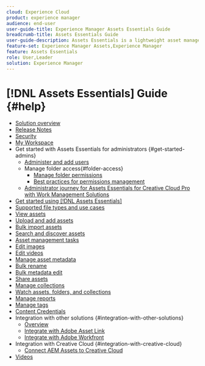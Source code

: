 ```yaml
---
cloud: Experience Cloud
product: experience manager
audience: end-user
user-guide-title: Experience Manager Assets Essentials Guide
breadcrumb-title: Assets Essentials Guide
user-guide-description: Assets Essentials is a lightweight asset management solution that works from within other Experience Cloud applications.
feature-set: Experience Manager Assets,Experience Manager
feature: Assets Essentials
role: User,Leader
solution: Experience Manager
---
```


# [!DNL Assets Essentials] Guide {#help}

+ [Solution overview](introduction.md)
+ [Release Notes](release-notes.md)
+ [Security](security-overview.md)
+ [My Workspace](my-workspace.md)
+ Get started with Assets Essentials for administrators {#get-started-admins}
  + [Administer and add users](deploy-administer.md)
  + Manage folder access{#folder-access}
    + [Manage folder permissions](manage-permissions.md)
    + [Best practices for permissions management](permission-management-best-practices.md)
  + [Administrator journey for Assets Essentials for Creative Cloud Pro with Work Management Solutions](assets-essentials-cc-pro-work-management-admin-journey.md)    
+ [Get started using [!DNL Assets Essentials]](get-started.md)
+ [Supported file types and use cases](supported-file-formats.md)
+ [View assets](navigate-view.md)
+ [Upload and add assets](add-delete.md)
+ [Bulk import assets](bulk-import-assets-view.md)
+ [Search and discover assets](search.md)
+ [Asset management tasks](manage-organize.md)
+ [Edit images](edit-images.md)
+ [Edit videos](edit-videos.md)
+ [Manage asset metadata](metadata.md)
+ [Bulk rename](bulk-rename.md)
+ [Bulk metadata edit](/help/using/bulk-metadata-edit.md)
+ [Share assets](share-links-for-assets.md)
+ [Manage collections](manage-collections.md)
+ [Watch assets, folders, and collections](manage-notifications.md)
+ [Manage reports](manage-reports.md)
+ [Manage tags](tagging-management.md)
+ [Content Credentials](/help/using/content-credentials.md)
+ Integration with other solutions {#integration-with-other-solutions}
  + [Overview](integration.md)
  + [Integrate with Adobe Asset Link](integrate-with-creative-cloud.md)
  + [Integrate with Adobe Workfront](integrate-with-workfront.md)
+ Integration with Creative Cloud {#integration-with-creative-cloud}
  + [Connect AEM Assets to Creative Cloud](connect-assets-with-creative-cloud.md)
+ [Videos](https://experienceleague.adobe.com/docs/experience-manager-learn/assets-essentials/overview.html)

